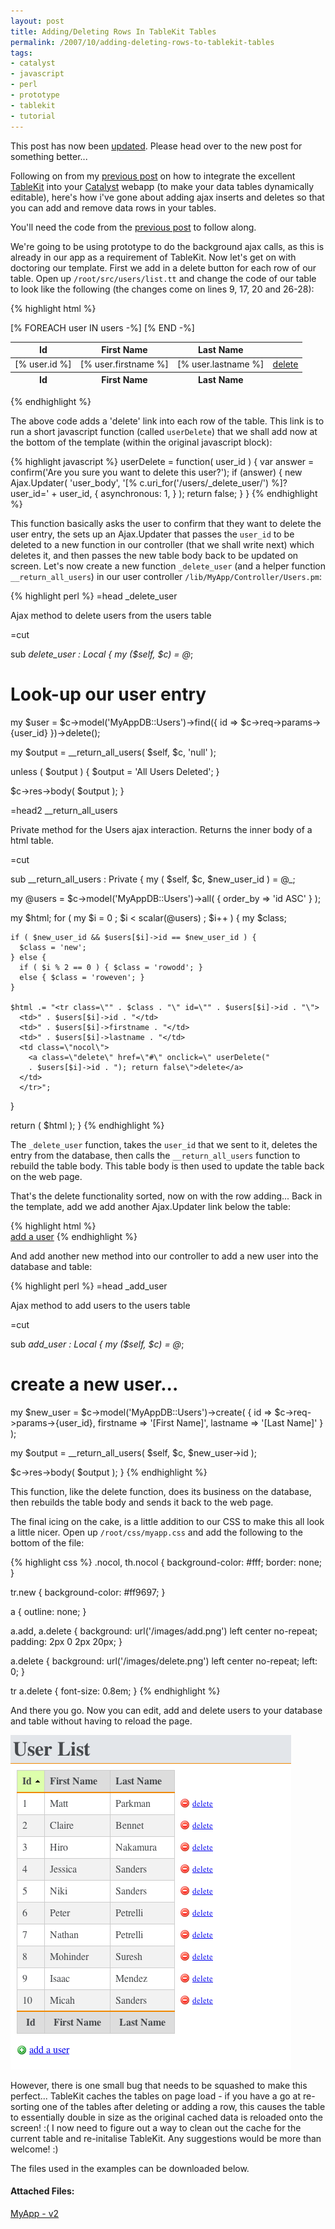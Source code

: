 ```yaml
---
layout: post
title: Adding/Deleting Rows In TableKit Tables
permalink: /2007/10/adding-deleting-rows-to-tablekit-tables
tags:
- catalyst
- javascript
- perl
- prototype
- tablekit
- tutorial
---
```


<p class="alert">
    This post has now been <a href="/2007/11/adding-deleting-rows-in-tablekit-tables-revisited/">updated</a>.
    Please head over to the new post for something better...
</p>

Following on from my [previous post](/2007/09/making-editable-tables-with-catalyst-and-tablekit/) on
how to integrate the excellent [TableKit](http://www.millstream.com.au/view/code/tablekit/) into your
[Catalyst](http://www.catalystframework.org/) webapp (to make your data tables dynamically editable),
here's how i've gone about adding ajax inserts and deletes so that you can add and remove data rows in
your tables.

You'll need the code from the [previous post](/2007/09/making-editable-tables-with-catalyst-and-tablekit/)
to follow along.

We're going to be using prototype to do the background ajax calls, as this is already in our app as a
requirement of TableKit. Now let's get on with doctoring our template. First we add in a delete button
for each row of our table. Open up `/root/src/users/list.tt` and change the code of our table to look
like the following (the changes come on lines 9, 17, 20 and 26-28):

{% highlight html %}
<table id="users" class="sortable resizable editable">
  <thead>
    <tr>
      <th id="id" class="sortfirstasc noedit">Id</th>
      <th id="firstname">First Name</th>
      <th id="lastname">Last Name</th>
      <th class="noedit nocol"></th>
    </tr>
  </thead>
  <tfoot>
    <tr>
      <th>Id</th>
      <th>First Name</th>
      <th>Last Name</th>
      <th class="nocol"></th>
    </tr>
  </tfoot>
  <tbody id="user_body">
  [% FOREACH user IN users -%]
    <tr id='[% user.id %]'>
      <td>[% user.id %]</td>
      <td>[% user.firstname %]</td>
      <td>[% user.lastname %]</td>
      <td class="nocol">
        <a class="delete" href="#" onclick="userDelete([% user.id %]); return false">delete</a>
      </td>
    </tr>
  [% END -%]
  </tbody>
</table>
{% endhighlight %}

The above code adds a 'delete' link into each row of the table. This link is to run a short javascript
function (called `userDelete`) that we shall add now at the bottom of the template (within the original
javascript block):

{% highlight javascript %}
userDelete = function( user_id ) {
  var answer = confirm('Are you sure you want to delete this user?');
  if (answer) {
    new Ajax.Updater( 'user_body',
      '[% c.uri_for('/users/_delete_user/') %]?user_id=' + user_id,
      { asynchronous: 1, }
    );
    return false;
  }
}
{% endhighlight %}

This function basically asks the user to confirm that they want to delete the user entry, the sets up an
Ajax.Updater that passes the `user_id` to be deleted to a new function in our controller (that we shall
write next) which deletes it, and then passes the new table body back to be updated on screen. Let's now
create a new function `_delete_user` (and a helper function `__return_all_users`) in our user controller
`/lib/MyApp/Controller/Users.pm`:

{% highlight perl %}
=head _delete_user

Ajax method to delete users from the users table

=cut

sub _delete_user : Local {
  my ($self, $c) = @_;

  # Look-up our user entry
  my $user = $c->model('MyAppDB::Users')->find({
    id => $c->req->params->{user_id}
  })->delete();

  my $output = __return_all_users( $self, $c, 'null' );

  unless ( $output ) {
    $output = '<tr><td colspan="4" class="nocol">All Users Deleted</td></tr>';
  }

  $c->res->body( $output );
}

=head2 __return_all_users

Private method for the Users ajax interaction.
Returns the inner body of a html table.

=cut

sub __return_all_users : Private {
  my ( $self, $c, $new_user_id ) = @_;

  my @users = $c->model('MyAppDB::Users')->all(
    { order_by => 'id ASC' }
  );

  my $html;
  for ( my $i = 0 ; $i < scalar(@users) ; $i++ ) {
    my $class;

    if ( $new_user_id && $users[$i]->id == $new_user_id ) {
      $class = 'new';
    } else {
      if ( $i % 2 == 0 ) { $class = 'rowodd'; }
      else { $class = 'roweven'; }
    }

    $html .= "<tr class=\"" . $class . "\" id=\"" . $users[$i]->id . "\">
      <td>" . $users[$i]->id . "</td>
      <td>" . $users[$i]->firstname . "</td>
      <td>" . $users[$i]->lastname . "</td>
      <td class=\"nocol\">
        <a class=\"delete\" href=\"#\" onclick=\" userDelete("
        . $users[$i]->id . "); return false\">delete</a>
      </td>
      </tr>";
  }

  return ( $html );
}
{% endhighlight %}

The `_delete_user` function, takes the `user_id` that we sent to it, deletes the entry from the
database, then calls the `__return_all_users` function to rebuild the table body. This table body is
then used to update the table back on the web page.

That's the delete functionality sorted, now on with the row adding... Back in the template, add we add
another Ajax.Updater link below the table:

{% highlight html %}
<br />
<a class="add" href="#" onclick="
  new Ajax.Updater( 'user_body',
    '[% c.uri_for('/users/_add_user') %]',
    { asynchronous: 1, }
  ); return false ">add a user</a>
{% endhighlight %}

And add another new method into our controller to add a new user into the database and table:

{% highlight perl %}
=head _add_user

Ajax method to add users to the users table

=cut

sub _add_user : Local {
  my ($self, $c) = @_;

  # create a new user...
  my $new_user = $c->model('MyAppDB::Users')->create(
    {
      id        => $c->req->params->{user_id},
      firstname => '[First Name]',
      lastname  => '[Last Name]'
    }
  );

  my $output = __return_all_users( $self, $c, $new_user->id );

  $c->res->body( $output );
}
{% endhighlight %}

This function, like the delete function, does its business on the database, then rebuilds the table body
and sends it back to the web page.

The final icing on the cake, is a little addition to our CSS to make this all look a little nicer. Open
up `/root/css/myapp.css` and add the following to the bottom of the file:

{% highlight css %}
.nocol, th.nocol {
  background-color: #fff;
  border: none;
}

tr.new {
  background-color: #ff9697;
}

a {
  outline: none;
}

a.add, a.delete {
  background: url('/images/add.png') left center no-repeat;
  padding: 2px 0 2px 20px;
}

a.delete {
  background: url('/images/delete.png') left center no-repeat;
  left: 0;
}

tr a.delete {
  font-size: 0.8em;
}
{% endhighlight %}

And there you go. Now you can edit, add and delete users to your database and table without having to
reload the page.

<img src="/images/2007/add-remove-tablekit.png" alt="add-remove-tablekit.png" class="center border" />

However, there is one small bug that needs to be squashed to make this perfect... TableKit caches the
tables on page load - if you have a go at re-sorting one of the tables after deleting or adding a row,
this causes the table to essentially double in size as the original cached data is reloaded onto the
screen! :( I now need to figure out a way to clean out the cache for the current table and re-initalise
TableKit. Any suggestions would be more than welcome! :)

The files used in the examples can be downloaded below.

#### Attached Files:

<a href='/downloads/2007/myapp2.zip' title='MyApp - v2' class="archive">MyApp - v2</a>
